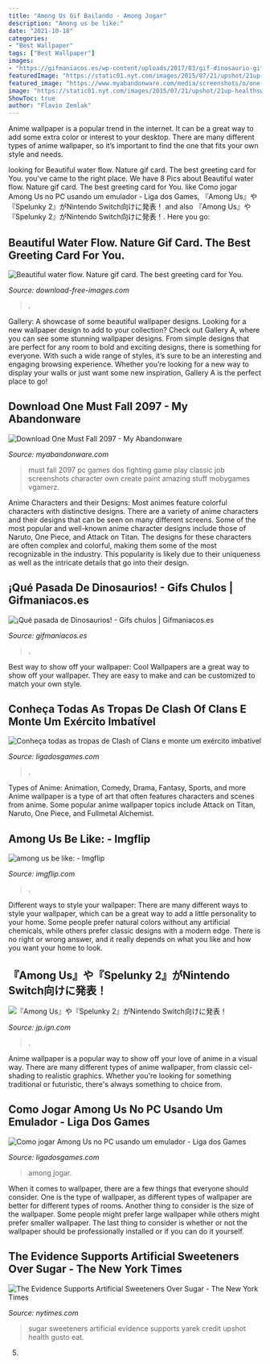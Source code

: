 ```yaml
---
title: "Among Us Gif Bailando - Among Jogar"
description: "Among us be like:"
date: "2021-10-18"
categories:
- "Best Wallpaper"
tags: ["Best Wallpaper"]
images:
- "https://gifmaniacos.es/wp-content/uploads/2017/03/gif-dinosaurio-gifmaniacos.es-6.gif"
featuredImage: "https://static01.nyt.com/images/2015/07/21/upshot/21up-healthsweetener/21up-healthsweetener-articleLarge.gif"
featured_image: "https://www.myabandonware.com/media/screenshots/o/one-must-fall-2097-2a7/one-must-fall-2097_9.gif"
image: "https://static01.nyt.com/images/2015/07/21/upshot/21up-healthsweetener/21up-healthsweetener-articleLarge.gif"
ShowToc: true
author: "Flavio Zemlak"
---
```



Anime wallpaper is a popular trend in the internet. It can be a great way to add some extra color or interest to your desktop. There are many different types of anime wallpaper, so it’s important to find the one that fits your own style and needs.

	

		
looking for Beautiful water flow. Nature gif card. The best greeting card for You. you've came to the right place. We have 8 Pics about Beautiful water flow. Nature gif card. The best greeting card for You. like Como jogar Among Us no PC usando um emulador - Liga dos Games, 『Among Us』や『Spelunky 2』がNintendo Switch向けに発表！ and also 『Among Us』や『Spelunky 2』がNintendo Switch向けに発表！. Here you go:
		
    
## Beautiful Water Flow. Nature Gif Card. The Best Greeting Card For You.

<img loading=lazy src="https://download-free-images.com/img/00003/nature-121135.gif" onerror="this.onerror=null;this.src='https://tse2.mm.bing.net/th?id=OIP.u5aUwxUHxcaqC9w0j0q4PAAAAA&amp;pid=15.1';" alt="Beautiful water flow. Nature gif card. The best greeting card for You.">

_Source: download-free-images.com_

>. 

	

Gallery: A showcase of some beautiful wallpaper designs.
Looking for a new wallpaper design to add to your collection? Check out Gallery A, where you can see some stunning wallpaper designs. From simple designs that are perfect for any room to bold and exciting designs, there is something for everyone. With such a wide range of styles, it’s sure to be an interesting and engaging browsing experience. Whether you’re looking for a new way to display your walls or just want some new inspiration, Gallery A is the perfect place to go!





	
	
    
## Download One Must Fall 2097 - My Abandonware

<img loading=lazy src="https://www.myabandonware.com/media/screenshots/o/one-must-fall-2097-2a7/one-must-fall-2097_9.gif" onerror="this.onerror=null;this.src='https://tse2.mm.bing.net/th?id=OIP.cxlPtBmMyIUk3ahZtHfBuAHaEo&amp;pid=15.1';" alt="Download One Must Fall 2097 - My Abandonware">

_Source: myabandonware.com_

>must fall 2097 pc games dos fighting game play classic job screenshots character own create paint amazing stuff mobygames vgamerz. 

	

Anime Characters and their Designs: Most animes feature colorful characters with distinctive designs.
There are a variety of anime characters and their designs that can be seen on many different screens. Some of the most popular and well-known anime character designs include those of Naruto, One Piece, and Attack on Titan. The designs for these characters are often complex and colorful, making them some of the most recognizable in the industry. This popularity is likely due to their uniqueness as well as the intricate details that go into their design.

    
## ¡Qué Pasada De Dinosaurios! - Gifs Chulos | Gifmaniacos.es

<img loading=lazy src="https://gifmaniacos.es/wp-content/uploads/2017/03/gif-dinosaurio-gifmaniacos.es-6.gif" onerror="this.onerror=null;this.src='https://tse4.mm.bing.net/th?id=OIP.DOeMigLe6GqUC729V7sfeQHaEJ&amp;pid=15.1';" alt="¡Qué pasada de Dinosaurios! - Gifs chulos | Gifmaniacos.es">

_Source: gifmaniacos.es_

>. 

	

Best way to show off your wallpaper:
Cool Wallpapers are a great way to show off your wallpaper. They are easy to make and can be customized to match your own style.

    
## Conheça Todas As Tropas De Clash Of Clans E Monte Um Exército Imbatível

<img loading=lazy src="https://cdn.ligadosgames.com/imagens/clash-of-clans-tropas-og.jpg" onerror="this.onerror=null;this.src='https://tse1.mm.bing.net/th?id=OIP.wzWgdVJByvI5riI6iWoyIAHaD4&amp;pid=15.1';" alt="Conheça todas as tropas de Clash of Clans e monte um exército imbatível">

_Source: ligadosgames.com_

>. 

	

Types of Anime: Animation, Comedy, Drama, Fantasy, Sports, and more
Anime wallpaper is a type of art that often features characters and scenes from anime. Some popular anime wallpaper topics include Attack on Titan, Naruto, One Piece, and Fullmetal Alchemist.

    
## Among Us Be Like: - Imgflip

<img loading=lazy src="https://i.imgflip.com/4ixne8.gif" onerror="this.onerror=null;this.src='https://tse3.mm.bing.net/th?id=OIP.SLhf3s6wYEmPhL7B08jyBgAAAA&amp;pid=15.1';" alt="among us be like: - Imgflip">

_Source: imgflip.com_

>. 

	

Different ways to style your wallpaper:
There are many different ways to style your wallpaper, which can be a great way to add a little personality to your home. Some people prefer natural colors without any artificial chemicals, while others prefer classic designs with a modern edge. There is no right or wrong answer, and it really depends on what you like and how you want your home to look.

    
## 『Among Us』や『Spelunky 2』がNintendo Switch向けに発表！

<img loading=lazy src="https://sm.ign.com/t/ign_jp/screenshot/default/amongus_tkhu.1200.jpg" onerror="this.onerror=null;this.src='https://tse1.mm.bing.net/th?id=OIP.ppUEz0aXrCnFDbS9kPhu5QHaDn&amp;pid=15.1';" alt="『Among Us』や『Spelunky 2』がNintendo Switch向けに発表！">

_Source: jp.ign.com_

>. 

	

Anime wallpaper is a popular way to show off your love of anime in a visual way. There are many different types of anime wallpaper, from classic cel-shading to realistic graphics. Whether you're looking for something traditional or futuristic, there's always something to choice from.

    
## Como Jogar Among Us No PC Usando Um Emulador - Liga Dos Games

<img loading=lazy src="https://cdn.ligadosgames.com/imagens/como-jogar-among-us-pc-og.jpg" onerror="this.onerror=null;this.src='https://tse4.mm.bing.net/th?id=OIP.c5P2SPOy43em97CdtdiiMgHaD4&amp;pid=15.1';" alt="Como jogar Among Us no PC usando um emulador - Liga dos Games">

_Source: ligadosgames.com_

>among jogar. 

	

When it comes to wallpaper, there are a few things that everyone should consider. One is the type of wallpaper, as different types of wallpaper are better for different types of rooms. Another thing to consider is the size of the wallpaper. Some people might prefer large wallpaper while others might prefer smaller wallpaper. The last thing to consider is whether or not the wallpaper should be professionally installed or if you can do it yourself.

    
## The Evidence Supports Artificial Sweeteners Over Sugar - The New York Times

<img loading=lazy src="https://static01.nyt.com/images/2015/07/21/upshot/21up-healthsweetener/21up-healthsweetener-articleLarge.gif" onerror="this.onerror=null;this.src='https://tse1.mm.bing.net/th?id=OIP.HgZfD5ZkhPWEXSaFvl1VxgHaEL&amp;pid=15.1';" alt="The Evidence Supports Artificial Sweeteners Over Sugar - The New York Times">

_Source: nytimes.com_

>sugar sweeteners artificial evidence supports yarek credit upshot health gusto eat. 

	

5.

